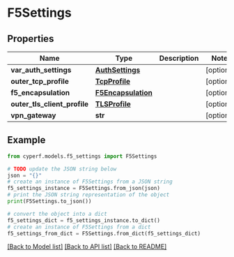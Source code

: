# F5Settings


## Properties

Name | Type | Description | Notes
------------ | ------------- | ------------- | -------------
**var_auth_settings** | [**AuthSettings**](AuthSettings.md) |  | [optional] 
**outer_tcp_profile** | [**TcpProfile**](TcpProfile.md) |  | [optional] 
**f5_encapsulation** | [**F5Encapsulation**](F5Encapsulation.md) |  | [optional] 
**outer_tls_client_profile** | [**TLSProfile**](TLSProfile.md) |  | [optional] 
**vpn_gateway** | **str** |  | [optional] 

## Example

```python
from cyperf.models.f5_settings import F5Settings

# TODO update the JSON string below
json = "{}"
# create an instance of F5Settings from a JSON string
f5_settings_instance = F5Settings.from_json(json)
# print the JSON string representation of the object
print(F5Settings.to_json())

# convert the object into a dict
f5_settings_dict = f5_settings_instance.to_dict()
# create an instance of F5Settings from a dict
f5_settings_from_dict = F5Settings.from_dict(f5_settings_dict)
```
[[Back to Model list]](../README.md#documentation-for-models) [[Back to API list]](../README.md#documentation-for-api-endpoints) [[Back to README]](../README.md)


